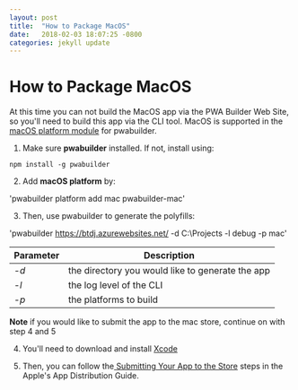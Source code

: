 ```yaml
---
layout: post
title:  "How to Package MacOS"
date:   2018-02-03 18:07:25 -0800
categories: jekyll update
---
```


# How to Package MacOS

At this time you can not build the MacOS app via the PWA Builder Web Site, so you'll need to build this app via the CLI tool.  MacOS is supported in the [macOS platform module](https://www.npmjs.com/package/pwabuilder-mac) for pwabuilder.

1. Make sure **pwabuilder** installed. If not, install using: 

`npm install -g pwabuilder`

2. Add **macOS platform** by:

 'pwabuilder platform add mac pwabuilder-mac'

3. Then, use pwabuilder to generate the polyfills: 

'pwabuilder https://btdj.azurewebsites.net/ -d C:\Projects -l debug -p mac'

  Parameter |  Description
 --- | --- 
 *-d* | the directory you would like to generate the app
 *-l* | the log level of the CLI
 *-p* | the platforms to build


 

**Note** if you would like to submit the app to the mac store, continue on with step 4 and 5


4. You'll need to download and install [Xcode](https://developer.apple.com/xcode/downloads/)

5. Then, you can follow the[ Submitting Your App to the Store](https://developer.apple.com/library/content/documentation/IDEs/Conceptual/AppDistributionGuide/SubmittingYourApp/SubmittingYourApp.html) steps in the Apple's App Distribution Guide.
